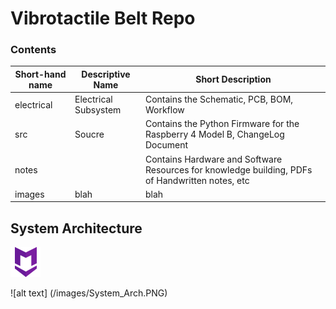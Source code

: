 # Vibrotactile Belt Repo
### Contents
Short-hand name | Descriptive Name | Short Description
--------- | ---------------------- | -----------------
electrical | Electrical Subsystem | Contains the Schematic, PCB, BOM, Workflow
src | Soucre | Contains the Python Firmware for the Raspberry 4 Model B, ChangeLog Document
notes | | Contains Hardware and Software Resources for knowledge building, PDFs of Handwritten notes, etc
images | blah | blah 
## System Architecture
![alt text](https://github.com/adam-p/markdown-here/raw/master/src/common/images/icon48.png "Logo Title Text 1")

![alt text] (/images/System_Arch.PNG)
